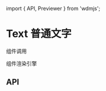 import { API, Previewer } from 'wdmjs';

# Text 普通文字

组件调用

<Previewer src="./demo/text.tsx" />

组件渲染引擎

<Previewer src="./demo/cre.tsx" />

## API
<API />
